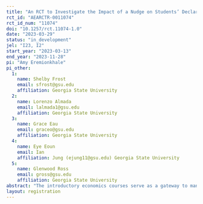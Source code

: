 ```yaml
---
title: "An RCT to Investigate the Impact of a Nudge on Students’ Declaration of Economics Major"
rct_id: "AEARCTR-0011074"
rct_id_num: "11074"
doi: "10.1257/rct.11074-1.0"
date: "2023-03-29"
status: "in_development"
jel: "I23, I2"
start_year: "2023-03-13"
end_year: "2023-11-28"
pi: "Amy Eremionkhale"
pi_other:
  1:
    name: Shelby Frost
    email: sfrost@gsu.edu
    affiliation: Georgia State University
  2:
    name: Lorenzo Almada
    email: lalmada1@gsu.edu
    affiliation: Georgia State University
  3:
    name: Grace Eau
    email: graceo@gsu.edu
    affiliation: Georgia State University
  4:
    name: Eye Eoun
    email: Ian
    affiliation: Jung (ejung11@gsu.edu) Georgia State University
  5:
    name: Glenwood Ross
    email: gross@gsu.edu
    affiliation: Georgia State University
abstract: "The introductory economics courses serve as a gateway to many students in the university experience, most of whom may have never considered having economics declared as a major. This experience is especially true for students from underrepresented backgrounds. This research adds to the current literature by directly investigating the effectiveness of light-touch nudge intervention on the increase in the number of students who declare economics as a major or minor. In addition, we contribute by investigating how the nudge emails affect the socioeconomic and racial diversity of undergraduate Economics. Finally, we investigate the impact of students receiving an email nudging those who performed well in the introductory level economics courses to become Economics majors. We will randomly select students who perform well with an A or B grade in the introductory economics courses to be part of a treatment and control group of students who receive the email nudge from the economics department. The introductory economics courses are ECON 2100 – Global Economy, ECON 2105 – Principles of Macroeconomics, and ECON 2106 – Principles of Microeconomics. "
layout: registration
---
```


